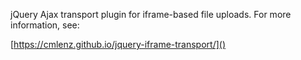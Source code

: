 jQuery Ajax transport plugin for iframe-based file uploads. For more
information, see:

[https://cmlenz.github.io/jquery-iframe-transport/]()
